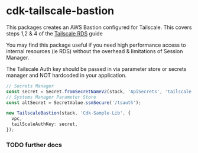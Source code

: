 # cdk-tailscale-bastion

This packages creates an AWS Bastion configured for Tailscale. This covers steps 1,2 & 4 of the [Tailscale RDS](https://tailscale.com/kb/1141/aws-rds/) guide

You may find this package useful if you need high performance access to internal resources (ie RDS) without the overhead & limitations of Session Manager.

The Tailscale Auth key should be passed in via parameter store or secrets manager and NOT hardcoded in your application. 
```typescript
// Secrets Manager
const secret = Secret.fromSecretNameV2(stack, 'ApiSecrets', 'tailscale').secretValueFromJson('AUTH_KEY');
// Systems Manager Parameter Store
const altSecret = SecretValue.ssmSecure('/tsauth');

new TailscaleBastion(stack, 'Cdk-Sample-Lib', {
  vpc,
  tailScaleAuthKey: secret,
});
```


### TODO further docs




